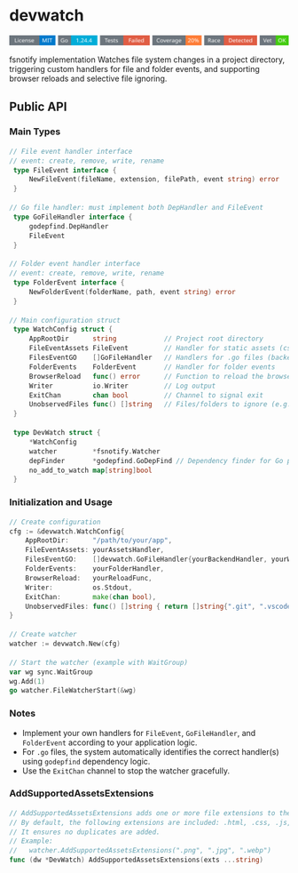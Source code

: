 # devwatch
<!-- START_SECTION:BADGES_SECTION -->
<a href="docs/img/badges.svg"><img src="docs/img/badges.svg" alt="Project Badges" title="Generated by badges.sh from github.com/cdvelop/devscripts"></a>
<!-- END_SECTION:BADGES_SECTION -->

fsnotify implementation Watches file system changes in a project directory, triggering custom handlers for file and folder events, and supporting browser reloads and selective file ignoring.

## Public API

### Main Types

```go
// File event handler interface
// event: create, remove, write, rename
 type FileEvent interface {
     NewFileEvent(fileName, extension, filePath, event string) error
 }

// Go file handler: must implement both DepHandler and FileEvent
 type GoFileHandler interface {
     godepfind.DepHandler
     FileEvent
 }

// Folder event handler interface
// event: create, remove, write, rename
 type FolderEvent interface {
     NewFolderEvent(folderName, path, event string) error
 }

// Main configuration struct
 type WatchConfig struct {
     AppRootDir      string            // Project root directory
     FileEventAssets FileEvent         // Handler for static assets (css, js, html, etc)
     FilesEventGO    []GoFileHandler   // Handlers for .go files (backend, wasm, etc)
     FolderEvents    FolderEvent       // Handler for folder events
     BrowserReload   func() error      // Function to reload the browser
     Writer          io.Writer         // Log output
     ExitChan        chan bool         // Channel to signal exit
     UnobservedFiles func() []string   // Files/folders to ignore (e.g. .git, .vscode)
 }

 type DevWatch struct {
     *WatchConfig
     watcher         *fsnotify.Watcher
     depFinder       *godepfind.GoDepFind // Dependency finder for Go projects
     no_add_to_watch map[string]bool
 }
```

### Initialization and Usage

```go
// Create configuration
cfg := &devwatch.WatchConfig{
    AppRootDir:      "/path/to/your/app",
    FileEventAssets: yourAssetsHandler,
    FilesEventGO:    []devwatch.GoFileHandler{yourBackendHandler, yourWasmHandler},
    FolderEvents:    yourFolderHandler,
    BrowserReload:   yourReloadFunc,
    Writer:          os.Stdout,
    ExitChan:        make(chan bool),
    UnobservedFiles: func() []string { return []string{".git", ".vscode"} },
}

// Create watcher
watcher := devwatch.New(cfg)

// Start the watcher (example with WaitGroup)
var wg sync.WaitGroup
wg.Add(1)
go watcher.FileWatcherStart(&wg)
```

### Notes

- Implement your own handlers for `FileEvent`, `GoFileHandler`, and `FolderEvent` according to your application logic.
- For `.go` files, the system automatically identifies the correct handler(s) using `godepfind` dependency logic.
- Use the `ExitChan` channel to stop the watcher gracefully.

### AddSupportedAssetsExtensions

```go
// AddSupportedAssetsExtensions adds one or more file extensions to the supported assets list.
// By default, the following extensions are included: .html, .css, .js, .svg
// It ensures no duplicates are added.
// Example:
//   watcher.AddSupportedAssetsExtensions(".png", ".jpg", ".webp")
func (dw *DevWatch) AddSupportedAssetsExtensions(exts ...string)
```
